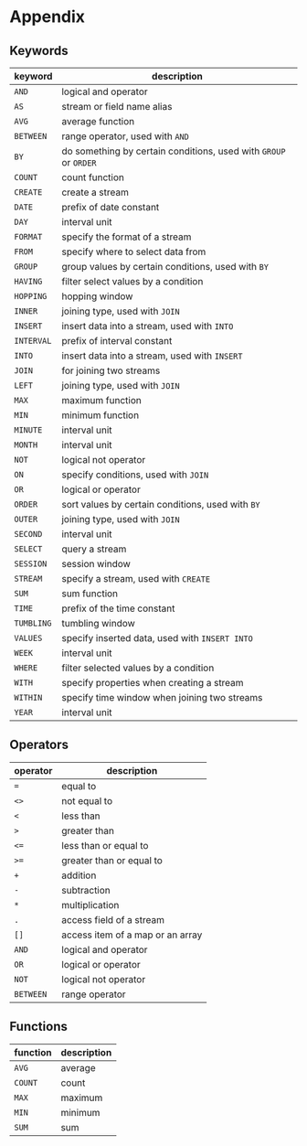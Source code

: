 # Appendix

## Keywords

| keyword    | description                                                      |
| ---------- | ---------------------------------------------------------------- |
| `AND`      | logical and operator                                             |
| `AS`       | stream or field name alias                                       |
| `AVG`      | average function                                                 |
| `BETWEEN`  | range operator, used with `AND`                                  |
| `BY`       | do something by certain conditions, used with `GROUP` or `ORDER` |
| `COUNT`    | count function                                                   |
| `CREATE`   | create a stream                                                  |
| `DATE`     | prefix of date constant                                          |
| `DAY`      | interval unit                                                    |
| `FORMAT`   | specify the format of a stream                                   |
| `FROM`     | specify where to select data from                                |
| `GROUP`    | group values by certain conditions, used with `BY`               |
| `HAVING`   | filter select values by a condition                              |
| `HOPPING`  | hopping window                                                   |
| `INNER`    | joining type, used with `JOIN`                                   |
| `INSERT`   | insert data into a stream, used with `INTO`                      |
| `INTERVAL` | prefix of interval constant                                      |
| `INTO`     | insert data into a stream, used with `INSERT`                    |
| `JOIN`     | for joining two streams                                          |
| `LEFT`     | joining type, used with `JOIN`                                   |
| `MAX`      | maximum function                                                 |
| `MIN`      | minimum function                                                 |
| `MINUTE`   | interval unit                                                    |
| `MONTH`    | interval unit                                                    |
| `NOT`      | logical not operator                                             |
| `ON`       | specify conditions, used with `JOIN`                             |
| `OR`       | logical or operator                                              |
| `ORDER`    | sort values by certain conditions, used with `BY`                |
| `OUTER`    | joining type, used with `JOIN`                                   |
| `SECOND`   | interval unit                                                    |
| `SELECT`   | query a stream                                                   |
| `SESSION`  | session window                                                   |
| `STREAM`   | specify a stream, used with `CREATE`                             |
| `SUM`      | sum function                                                     |
| `TIME`     | prefix of the time constant                                      |
| `TUMBLING` | tumbling window                                                  |
| `VALUES`   | specify inserted data, used with `INSERT INTO`                   |
| `WEEK`     | interval unit                                                    |
| `WHERE`    | filter selected values by a condition                            |
| `WITH`     | specify properties when creating a stream                        |
| `WITHIN`   | specify time window when joining two streams                     |
| `YEAR`     | interval unit                                                    |

## Operators

| operator  | description                      |
| --------  | -------------------------------- |
| `=`       | equal to                         |
| `<>`      | not equal to                     |
| `<`       | less than                        |
| `>`       | greater than                     |
| `<=`      | less than or equal to            |
| `>=`      | greater than or equal to         |
| `+`       | addition                         |
| `-`       | subtraction                      |
| `*`       | multiplication                   |
| `.`       | access field of a stream         |
| `[]`      | access item of a map or an array |
| `AND`     | logical and operator             |
| `OR`      | logical or operator              |
| `NOT`     | logical not operator             |
| `BETWEEN` | range operator                   |

## Functions

| function | description |
| -------- | ----------- |
| `AVG`    | average     |
| `COUNT`  | count       |
| `MAX`    | maximum     |
| `MIN`    | minimum     |
| `SUM`    | sum         |
